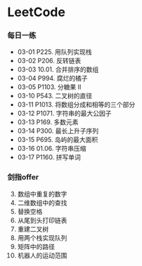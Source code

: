 # LeetCode

### 每日一练
* 03-01 P225.  用队列实现栈
* 03-02 P206.  反转链表
* 03-03 10.01. 合并排序的数组
* 03-04 P994.  腐烂的橘子
* 03-05 P1103. 分糖果 II
* 03-10 P543.  二叉树的直径
* 03-11 P1013. 将数组分成和相等的三个部分
* 03-12 P1071. 字符串的最大公因子
* 03-13 P169.  多数元素
* 03-14 P300.  最长上升子序列
* 03-15 P695.  岛屿的最大面积
* 03-16 01.06. 字符串压缩
* 03-17 P1160. 拼写单词
### 剑指offer
03. 数组中重复的数字
04. 二维数组中的查找
05. 替换空格
06. 从尾到头打印链表 
07. 重建二叉树
09. 用两个栈实现队列
12. 矩阵中的路径
13. 机器人的运动范围

